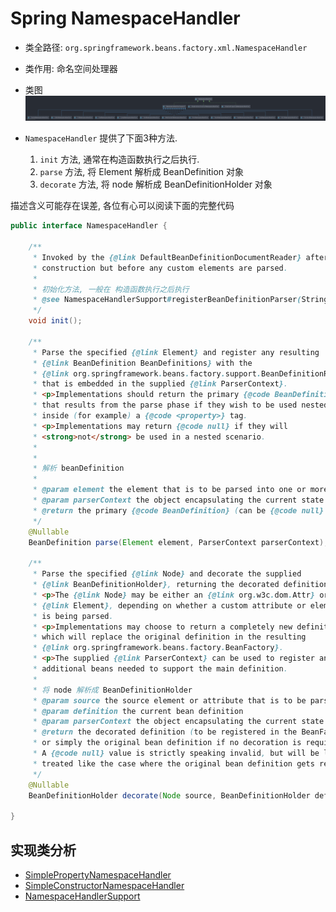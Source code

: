 # Spring NamespaceHandler
- 类全路径: `org.springframework.beans.factory.xml.NamespaceHandler`
- 类作用: 命名空间处理器
- 类图
  ![namespaceHandler](./images/NamespaceHandler.png)

- `NamespaceHandler` 提供了下面3种方法.
    1. `init` 方法, 通常在构造函数执行之后执行.  
    2. `parse` 方法, 将 Element 解析成 BeanDefinition 对象
    3. `decorate` 方法, 将 node 解析成 BeanDefinitionHolder 对象


描述含义可能存在误差, 各位有心可以阅读下面的完整代码


```java
public interface NamespaceHandler {

	/**
	 * Invoked by the {@link DefaultBeanDefinitionDocumentReader} after
	 * construction but before any custom elements are parsed.
	 *
	 * 初始化方法, 一般在 构造函数执行之后执行
	 * @see NamespaceHandlerSupport#registerBeanDefinitionParser(String, BeanDefinitionParser)
	 */
	void init();

	/**
	 * Parse the specified {@link Element} and register any resulting
	 * {@link BeanDefinition BeanDefinitions} with the
	 * {@link org.springframework.beans.factory.support.BeanDefinitionRegistry}
	 * that is embedded in the supplied {@link ParserContext}.
	 * <p>Implementations should return the primary {@code BeanDefinition}
	 * that results from the parse phase if they wish to be used nested
	 * inside (for example) a {@code <property>} tag.
	 * <p>Implementations may return {@code null} if they will
	 * <strong>not</strong> be used in a nested scenario.
	 * 
	 * 
	 * 解析 beanDefinition
	 *
	 * @param element the element that is to be parsed into one or more {@code BeanDefinitions}
	 * @param parserContext the object encapsulating the current state of the parsing process
	 * @return the primary {@code BeanDefinition} (can be {@code null} as explained above)
	 */
	@Nullable
	BeanDefinition parse(Element element, ParserContext parserContext);

	/**
	 * Parse the specified {@link Node} and decorate the supplied
	 * {@link BeanDefinitionHolder}, returning the decorated definition.
	 * <p>The {@link Node} may be either an {@link org.w3c.dom.Attr} or an
	 * {@link Element}, depending on whether a custom attribute or element
	 * is being parsed.
	 * <p>Implementations may choose to return a completely new definition,
	 * which will replace the original definition in the resulting
	 * {@link org.springframework.beans.factory.BeanFactory}.
	 * <p>The supplied {@link ParserContext} can be used to register any
	 * additional beans needed to support the main definition.
	 * 
	 * 将 node 解析成 BeanDefinitionHolder
	 * @param source the source element or attribute that is to be parsed
	 * @param definition the current bean definition
	 * @param parserContext the object encapsulating the current state of the parsing process
	 * @return the decorated definition (to be registered in the BeanFactory),
	 * or simply the original bean definition if no decoration is required.
	 * A {@code null} value is strictly speaking invalid, but will be leniently
	 * treated like the case where the original bean definition gets returned.
	 */
	@Nullable
	BeanDefinitionHolder decorate(Node source, BeanDefinitionHolder definition, ParserContext parserContext);

}
```





## 实现类分析
- [SimplePropertyNamespaceHandler](/docs/beans/factory/xml/NamespaceHandler/Spring-SimplePropertyNamespaceHandler.md)
- [SimpleConstructorNamespaceHandler](/docs/beans/factory/xml/NamespaceHandler/Spring-SimpleConstructorNamespaceHandler.md)
- [NamespaceHandlerSupport](/docs/beans/factory/xml/NamespaceHandler/Spring-NamespaceHandlerSupport.md)

